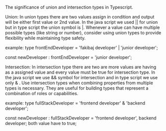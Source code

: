 The significance of union and intersection types in Typescript.

Union: In union types there are two values assign in condition and output will be either first value or 2nd value. In the java script we used || for union but in type script the union symbol is |.
Whenever a value can have multiple possible types (like string or number), consider using union types to provide flexibility while maintaining type safety.

example: type frontEndDeveloper = 'fakibaj developer' | 'junior developer';

const newDeveloper : frontEndDeveloper = 'junior developer';


Intersection: In intersection type there are two are more values are having as a assigned value and every value must be true for intersection type.
In the java script we use && symbol for intersection and in type script we use only & .
Use intersection types when combining properties from multiple types is necessary. They are useful for building types that represent a combination of roles or capabilities.



example: 
type fullStackDeveloper = 'frontend developer' & 'backend developer';

const newDeveloper : fullStackDeveloper = 'frontend developer', backend developer; both value have to true;
